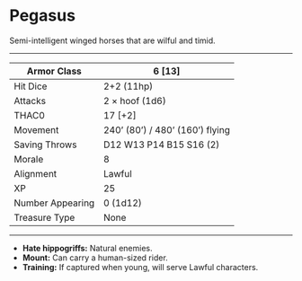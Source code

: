 # Pegasus

Semi-intelligent winged horses that are wilful and timid.

------

| Armor Class     | 6 [13]                          |
| ---------------- | ------------------------------- |
| Hit Dice         | 2+2 (11hp)                      |
| Attacks          | 2 × hoof (1d6)                  |
| THAC0            | 17 [+2]                         |
| Movement         | 240’ (80’) / 480’ (160’) flying |
| Saving Throws    | D12 W13 P14 B15 S16 (2)         |
| Morale           | 8                               |
| Alignment        | Lawful                          |
| XP               | 25                              |
| Number Appearing | 0 (1d12)                        |
| Treasure Type    | None                            |

------

- **Hate hippogriffs:** Natural enemies.
- **Mount:** Can carry a human-sized rider.
- **Training:** If captured when young, will serve Lawful characters.